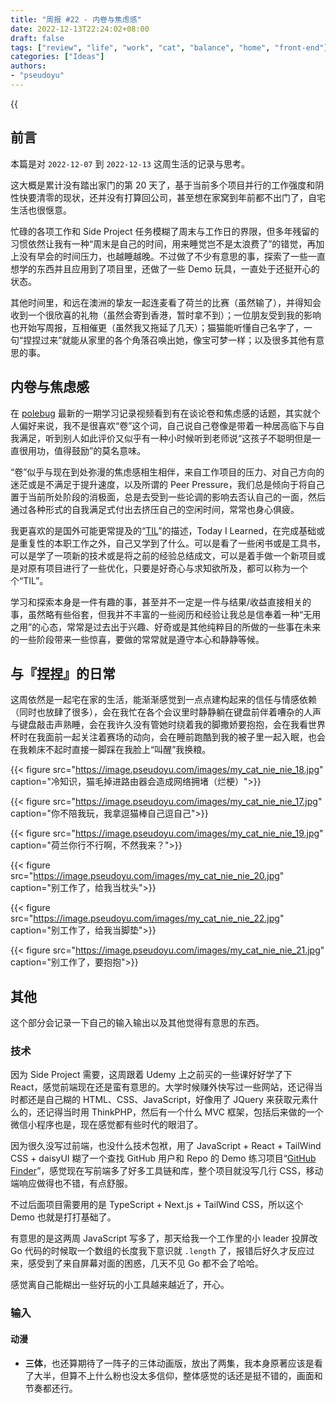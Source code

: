 ```yaml
---
title: "周报 #22 - 内卷与焦虑感"
date: 2022-12-13T22:24:02+08:00
draft: false
tags: ["review", "life", "work", "cat", "balance", "home", "front-end"]
categories: ["Ideas"]
authors:
- "pseudoyu"
---
```


{{<audio src="audios/here_after_us.mp3" caption="《后来的我们 - 五月天》" >}}

## 前言

本篇是对 `2022-12-07` 到 `2022-12-13` 这周生活的记录与思考。

这大概是累计没有踏出家门的第 20 天了，基于当前多个项目并行的工作强度和阴性快要清零的现状，还并没有打算回公司，甚至想在家窝到年前都不出门了，自宅生活也很惬意。

忙碌的各项工作和 Side Project 任务模糊了周末与工作日的界限，但多年残留的习惯依然让我有一种“周末是自己的时间，用来睡觉岂不是太浪费了”的错觉，再加上没有早会的时间压力，也越睡越晚。不过做了不少有意思的事，探索了一些一直想学的东西并且应用到了项目里，还做了一些 Demo 玩具，一直处于还挺开心的状态。

其他时间里，和远在澳洲的挚友一起连麦看了荷兰的比赛（虽然输了），并得知会收到一个很欣喜的礼物（虽然会寄到香港，暂时拿不到）；一位朋友受到我的影响也开始写周报，互相催更（虽然我又拖延了几天）；猫猫能听懂自己名字了，一句“捏捏过来”就能从家里的各个角落召唤出她，像宝可梦一样；以及很多其他有意思的事。

## 内卷与焦虑感

在 [polebug](https://space.bilibili.com/58078997) 最新的一期学习记录视频看到有在谈论卷和焦虑感的话题，其实就个人偏好来说，我不是很喜欢“卷”这个词，自己说自己卷像是带着一种居高临下与自我满足，听到别人如此评价又似乎有一种小时候听到老师说“这孩子不聪明但是一直很用功，值得鼓励”的莫名意味。

“卷”似乎与现在到处弥漫的焦虑感相生相伴，来自工作项目的压力、对自己方向的迷茫或是不满足于提升速度，以及所谓的 Peer Pressure，我们总是倾向于将自己置于当前所处阶段的消极面，总是去受到一些论调的影响去否认自己的一面，然后通过各种形式的自我满足式付出去挤压自己的空闲时间，常常也身心俱疲。

我更喜欢的是国外可能更常提及的“[TIL](https://knowyourmeme.com/memes/today-i-learned-til)”的描述，Today I Learned，在完成基础或是重复性的本职工作之外，自己又学到了什么。可以是看了一些闲书或是工具书，可以是学了一项新的技术或是将之前的经验总结成文，可以是着手做一个新项目或是对原有项目进行了一些优化，只要是好奇心与求知欲所及，都可以称为一个个“TIL”。

学习和探索本身是一件有趣的事，甚至并不一定是一件与结果/收益直接相关的事，虽然略有些俗套，但我并不丰富的一些阅历和经验让我总是信奉着一种“无用之用”的心态，常常是过去出于兴趣、好奇或是其他纯粹目的所做的一些事在未来的一些阶段带来一些惊喜，要做的常常就是遵守本心和静静等候。

## 与『捏捏』的日常

这周依然是一起宅在家的生活，能渐渐感觉到一点点建构起来的信任与情感依赖（同时也放肆了很多），会在我忙在各个会议里时静静躺在键盘前伴着嘈杂的人声与键盘敲击声熟睡，会在我许久没有管她时绕着我的脚撒娇要抱抱，会在我看世界杯时在我面前一起关注着赛场的动向，会在睡前跑酷到我的被子里一起入眠，也会在我赖床不起时直接一脚踩在我脸上“叫醒”我换粮。

{{< figure src="https://image.pseudoyu.com/images/my_cat_nie_nie_18.jpg" caption="冷知识，猫毛掉进路由器会造成网络拥堵（烂梗）">}}

{{< figure src="https://image.pseudoyu.com/images/my_cat_nie_nie_17.jpg" caption="你不陪我玩，我拿逗猫棒自己逗自己">}}

{{< figure src="https://image.pseudoyu.com/images/my_cat_nie_nie_19.jpg" caption="荷兰你行不行啊，不然我来？">}}

{{< figure src="https://image.pseudoyu.com/images/my_cat_nie_nie_20.jpg" caption="别工作了，给我当枕头">}}

{{< figure src="https://image.pseudoyu.com/images/my_cat_nie_nie_22.jpg" caption="别工作了，给我当脚垫">}}

{{< figure src="https://image.pseudoyu.com/images/my_cat_nie_nie_21.jpg" caption="别工作了，要抱抱">}}

## 其他

这个部分会记录一下自己的输入输出以及其他觉得有意思的东西。

### 技术

因为 Side Project 需要，这周跟着 Udemy 上之前买的一些课好好学了下 React，感觉前端现在还是蛮有意思的。大学时候赚外快写过一些网站，还记得当时都还是自己糊的 HTML、CSS、JavaScript，好像用了 JQuery 来获取元素什么的，还记得当时用 ThinkPHP，然后有一个什么 MVC 框架，包括后来做的一个微信小程序也是，现在感觉都有些时代的眼泪了。

因为很久没写过前端，也没什么技术包袱，用了 JavaScript + React + TailWind CSS + daisyUI 糊了一个查找 GitHub 用户和 Repo 的 Demo 练习项目“[GitHub Finder](https://yu-github-finder.vercel.app)”，感觉现在写前端多了好多工具链和库，整个项目就没写几行 CSS，移动端响应做得也不错，有点舒服。

不过后面项目需要用的是 TypeScript + Next.js + TailWind CSS，所以这个 Demo 也就是打打基础了。

有意思的是这两周 JavaScript 写多了，那天给我一个工作里的小 leader 投屏改 Go 代码的时候取一个数组的长度我下意识就 `.length` 了，报错后好久才反应过来，感受到了来自屏幕对面的困惑，几天不见 Go 都不会了哈哈。

感觉离自己能糊出一些好玩的小工具越来越近了，开心。

### 输入

#### 动漫

- **三体**，也还算期待了一阵子的三体动画版，放出了两集，我本身原著应该是看了大半，但算不上什么粉也没太多信仰，整体感觉的话还是挺不错的，画面和节奏都还行。
